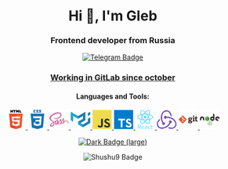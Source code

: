 <h1 align="center">Hi 👋, I'm Gleb</h1>
<h3 align="center">Frontend developer from Russia</h3>

<div id="badges" align="center" >
   <a href="https://t.me/glebpokotilo">
    <img src="https://img.shields.io/badge/Telegram-1A1B26?style=for-the-badge&logo=telegram&logoColor=white" alt="Telegram Badge"/>
   </a>
<!--    <a href="https://Shushu9.github.io/Portfolio/">
     <img src="https://img.shields.io/badge/Portfolio-1A1B26?style=for-the-badge&logo=javascript&logoColor=white" alt="LinkedIn Badge"/>
   </a> -->
</div>



<div align="center">
  <a href="https://gitlab.com/pokotilo.gleb1" target="_blank">
       <h3> Working in GitLab since october </h3>
  </a>
</div>


<!--  <h3 align="center"> In search of a Frontend Developer job.</h3> -->

<h4 align="center">Languages and Tools:</h4>
<p align="center"> 
<a href="https://www.w3.org/html/" target="_blank" rel="noreferrer"> 
      <img src="https://raw.githubusercontent.com/devicons/devicon/master/icons/html5/html5-original-wordmark.svg" alt="html5" width="40" height="40"/> 
</a> 
<a href="https://www.w3.org/Style/CSS/" target="_blank" rel="noreferrer"> 
      <img src="https://github.com/devicons/devicon/blob/master/icons/css3/css3-plain-wordmark.svg" alt="CSS3" width="40" height="40"/> 
</a> 
<a href="https://sass-lang.com" target="_blank" rel="noreferrer"> 
   <img src="https://raw.githubusercontent.com/devicons/devicon/master/icons/sass/sass-original.svg" alt="sass" width="40" height="40"/> 
</a> 
<a href="https://mui.com/" target="_blank" rel="noreferrer"> 
      <img src="https://github.com/devicons/devicon/blob/master/icons/materialui/materialui-original.svg" alt="MUI" width="40" height="40"/> 
</a> 
   <a href="https://developer.mozilla.org/en-US/docs/Web/JavaScript" target="_blank" rel="noreferrer"> 
      <img src="https://raw.githubusercontent.com/devicons/devicon/master/icons/javascript/javascript-original.svg" alt="javascript" width="40" height="40"/>
   </a> 
   <a href="https://www.typescriptlang.org/" target="_blank" rel="noreferrer"> 
      <img src="https://raw.githubusercontent.com/devicons/devicon/master/icons/typescript/typescript-original.svg" alt="typescript" width="40" height="40"/>
   </a>  
   <a href="https://reactjs.org/" target="_blank" rel="noreferrer">
      <img src="https://raw.githubusercontent.com/devicons/devicon/master/icons/react/react-original-wordmark.svg" alt="react" width="40" height="40"/> 
   </a>
   <a href="https://redux.js.org/" target="_blank" rel="noreferrer"> 
      <img src="https://raw.githubusercontent.com/devicons/devicon/master/icons/redux/redux-original.svg" alt="redux" width="40" height="40"/> 
    </a>
   <a href="https://git-scm.com/" target="_blank" rel="noreferrer"> 
      <img src="https://github.com/devicons/devicon/blob/master/icons/git/git-original-wordmark.svg" alt="git" width="40" height="40"/> 
    </a> 
    <a href="https://nodejs.org" target="_blank" rel="noreferrer"> 
      <img src="https://raw.githubusercontent.com/devicons/devicon/master/icons/nodejs/nodejs-original-wordmark.svg" alt="nodejs" width="40" height="40"/> 
    </a>
 
</p>

<p align="center">
  <a href="https://www.codewars.com/users/Shushu9" target="_blank">
    <img alt="Dark Badge (large)" class="hidden dark:block" src="https://www.codewars.com/users/Shushu9/badges/large">
  </a>
</p>

<p align="center"> <img src="https://komarev.com/ghpvc/?username=Shushu9&label=Profile%20views&color=0e75b6&style=flat" alt="Shushu9 Badge" /> </p>
